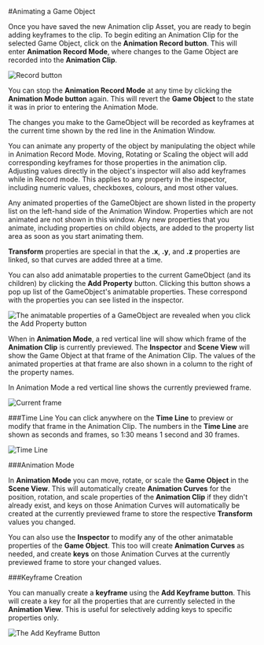 #Animating a Game Object

Once you have saved the new Animation clip Asset, you are ready to begin adding keyframes to the clip. To begin editing an Animation Clip for the selected Game Object, click on the __Animation Record button__. This will enter __Animation Record Mode__, where changes to the Game Object are recorded into the __Animation Clip__.


![Record button](../uploads/Main/AnimationEditorAnimationModeButton.png) 


You can stop the __Animation Record Mode__ at any time by clicking the __Animation Mode button__ again. This will revert the __Game Object__ to the state it was in prior to entering the Animation Mode.

The changes you make to the GameObject will be recorded as keyframes at the current time shown by the red line in the Animation Window. 

You can animate any property of the object by manipulating the object while in Animation Record Mode. Moving, Rotating or Scaling the object will add corresponding keyframes for those properties in the animation clip. Adjusting values directly in the object's inspector will also add keyframes while in Record mode. This applies to any property in the inspector, including numeric values, checkboxes, colours, and most other values.

Any animated properties of the GameObject are shown listed in the property list on the left-hand side of the Animation Window. Properties which are not animated are not shown in this window. Any new properties that you animate, including properties on child objects, are added to the property list area as soon as you start animating them.

__Transform__ properties are special in that the __.x__, __.y__, and __.z__ properties are linked, so that curves are added three at a time.

You can also add animatable properties to the current GameObject (and its children) by clicking the __Add Property__ button. Clicking this button shows a pop up list of the GameObject's animatable properties. These correspond with the properties you can see listed in the inspector.

![The animatable properties of a GameObject are revealed when you click the __Add Property__ button](../uploads/Main/AnimationEditorMatchesInspector.png) 

When in __Animation Mode__, a red vertical line will show which frame of the __Animation Clip__ is currently previewed. The __Inspector__ and __Scene View__ will show the Game Object at that frame of the Animation Clip. The values of the animated properties at that frame are also shown in a column to the right of the property names.

In Animation Mode a red vertical line shows the currently previewed frame.

![Current frame](../uploads/Main/AnimationEditorPreviewFrame.png) 

###Time Line
You can click anywhere on the __Time Line__ to preview or modify that frame in the Animation Clip. The numbers in the __Time Line__ are shown as seconds and frames, so 1:30 means 1 second and 30 frames.

![Time Line](../uploads/Main/AnimationEditorTimeLine.png) 


###Animation Mode

In __Animation Mode__ you can move, rotate, or scale the __Game Object__ in the __Scene View__. This will automatically create __Animation Curves__ for the position, rotation, and scale properties of the __Animation Clip__ if they didn't already exist, and keys on those Animation Curves will automatically be created at the currently previewed frame to store the respective __Transform__ values you changed.

You can also use the __Inspector__ to modify any of the other animatable properties of the __Game Object__. This too will create __Animation Curves__ as needed, and create __keys__ on those Animation Curves at the currently previewed frame to store your changed values.


###Keyframe Creation

You can manually create a __keyframe__ using the __Add Keyframe button__. This will create a key for all the properties that are currently selected in the __Animation View__. This is useful for selectively adding keys to specific properties only.

![The Add Keyframe Button](../uploads/Main/AnimationEditorKeyframeButton.png) 

